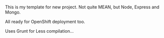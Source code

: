 This is my template for new project. Not quite MEAN, but Node, Express and Mongo.

All ready for OpenShift deployment too.

Uses Grunt for Less compilation...